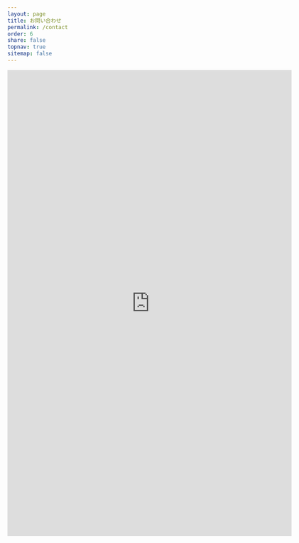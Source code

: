 ```yaml
---
layout: page
title: お問い合わせ
permalink: /contact
order: 6
share: false
topnav: true
sitemap: false
---
```


<iframe src="https://docs.google.com/forms/d/e/1FAIpQLSfgie0fNDpoCsf0X0yCGd4sfXmDv5SMWKSyg0TQC4AF5zYZJA/viewform?embedded=true" width="640" height="1049" frameborder="0" marginheight="0" marginwidth="0">読み込んでいます...</iframe>
